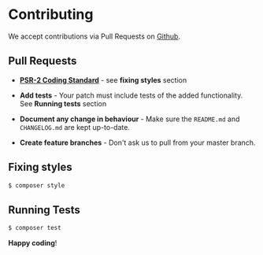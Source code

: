 # Contributing

We accept contributions via Pull Requests on [Github](https://github.com/makeable/laravel-querykit).


## Pull Requests

- **[PSR-2 Coding Standard](https://github.com/php-fig/fig-standards/blob/master/accepted/PSR-2-coding-style-guide.md)** - see **fixing styles** section

- **Add tests** - Your patch must include tests of the added functionality. See **Running tests** section

- **Document any change in behaviour** - Make sure the `README.md` and  `CHANGELOG.md` are kept up-to-date.

- **Create feature branches** - Don't ask us to pull from your master branch.


## Fixing styles

``` bash
$ composer style
```

## Running Tests

``` bash
$ composer test
```


**Happy coding**!
